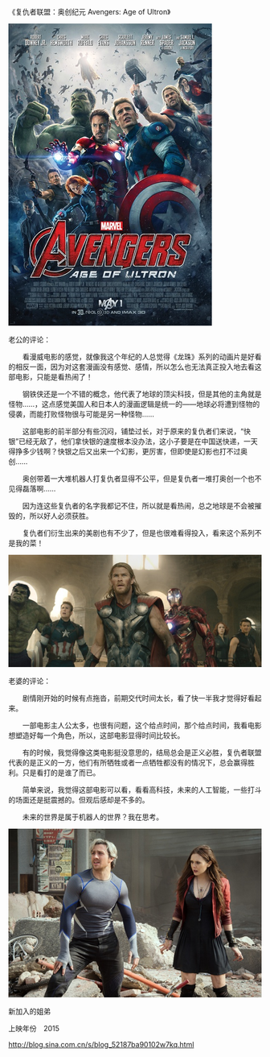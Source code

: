 《复仇者联盟：奥创纪元 Avengers: Age of Ultron》

			
![](./img/001vda4xzy6Xu24sPOH33&690.jpg)


老公的评论：


　　看漫威电影的感觉，就像我这个年纪的人总觉得《龙珠》系列的动画片是好看的相反一面，因为对这套漫画没有感觉、感情，所以怎么也无法真正投入地去看这部电影，只能是看热闹了！


　　钢铁侠还是一个不错的概念，他代表了地球的顶尖科技，但是其他的主角就是怪物……，这点感觉美国人和日本人的漫画逻辑是统一的——地球必将遭到怪物的侵袭，而能打败怪物很与可能是另一种怪物……


　　这部电影的前半部分有些沉闷，铺垫过长，对于原来的复仇者们来说，“快银”已经无敌了，他们拿快银的速度根本没办法，这小子要是在中国送快递，一天得挣多少钱啊？快银之后又出来一个幻影，更厉害，但即使是幻影也打不过奥创……

　　奥创带着一大堆机器人打复仇者显得不公平，但是复仇者一堆打奥创一个也不见得磊落啊……

　　因为连这些复仇者的名字我都记不住，所以就是看热闹，总之地球是不会被摧毁的，所以好人必须获胜。

　　复仇者们衍生出来的美剧也有不少了，但是也很难看得投入，看来这个系列不是我的菜！

![](./img/001vda4xzy6Xu25KDv4c2&690.jpg)


老婆的评论：

　　剧情刚开始的时候有点拖沓，前期交代时间太长，看了快一半我才觉得好看起来。


　　一部电影主人公太多，也很有问题，这个给点时间，那个给点时间，我看电影想塑造好每一个角色，所以，这部电影显得时间比较长。


　　有的时候，我觉得像这类电影挺没意思的，结局总会是正义必胜，复仇者联盟代表的是正义的一方，他们有所牺牲或者一点牺牲都没有的情况下，总会赢得胜利。只是看打的是谁了而已。

　　简单来说，我觉得这部电影可以看，看看高科技，未来的人工智能，一些打斗的场面还是挺震撼的。但观后感却是不多的。

　　未来的世界是属于机器人的世界？我在思考。

![](./img/001vda4xzy6Xu272i9ea4&690.jpg)

新加入的姐弟

上映年份　2015							
		
http://blog.sina.com.cn/s/blog_52187ba90102w7kq.html
